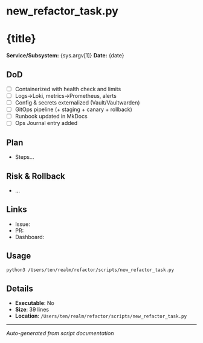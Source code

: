 # new_refactor_task.py

# {title}

**Service/Subsystem:** {sys.argv[1]}
**Date:** {date}

## DoD
- [ ] Containerized with health check and limits
- [ ] Logs→Loki, metrics→Prometheus, alerts
- [ ] Config & secrets externalized (Vault/Vaultwarden)
- [ ] GitOps pipeline (+ staging + canary + rollback)
- [ ] Runbook updated in MkDocs
- [ ] Ops Journal entry added

## Plan
- Steps...

## Risk & Rollback
- ...

## Links
- Issue: 
- PR: 
- Dashboard:

## Usage

```bash
python3 /Users/ten/realm/refactor/scripts/new_refactor_task.py
```

## Details

- **Executable**: No
- **Size**: 39 lines
- **Location**: `/Users/ten/realm/refactor/scripts/new_refactor_task.py`

---
*Auto-generated from script documentation*
